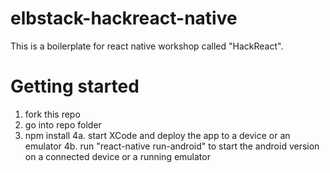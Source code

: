 # elbstack-hackreact-native
This is a boilerplate for react native workshop called "HackReact".

# Getting started
1. fork this repo
2. go into repo folder
3. npm install
4a. start XCode and deploy the app to a device or an emulator
4b. run "react-native run-android" to start the android version on a connected device or a running emulator
